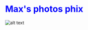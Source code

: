 <h1 style="color:blue;">Max's photos phix</h1> 

![alt text](https://github.com/mvlyke/Photography/raw/master/DSC_0134_00001.jpg "So make the most of it!")


